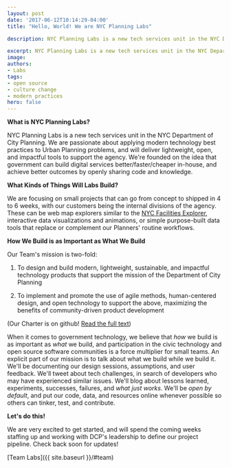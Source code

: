 ```yaml
---
layout: post
date: '2017-06-12T10:14:29-04:00'
title: "Hello, World! We are NYC Planning Labs"

description: NYC Planning Labs is a new tech services unit in the NYC Department of City Planning.  We are passionate about applying modern technology best practices to Urban Planning problems, and will deliver lightweight, open, and impactful tools to support the agency.  

excerpt: NYC Planning Labs is a new tech services unit in the NYC Department of City Planning.  We are passionate about applying modern technology best practices to Urban Planning problems, and will deliver lightweight, open, and impactful tools to support the agency.
image:
authors:
- Labs
tags:
- open source
- culture change
- modern practices
hero: false
---
```


**What is NYC Planning Labs?**

NYC Planning Labs is a new tech services unit in the NYC Department of City Planning.  We are passionate about applying modern technology best practices to Urban Planning problems, and will deliver lightweight, open, and impactful tools to support the agency.  We're founded on the idea that government can build digital services better/faster/cheaper in-house, and achieve better outcomes by openly sharing code and knowledge.

**What Kinds of Things Will Labs Build?**

We are focusing on small projects that can go from concept to shipped in 4 to 6 weeks, with our customers being the internal divisions of the agency. These can be web map explorers similar to the [NYC Facilities Explorer](https://capitalplanning.nyc.gov/facilities/explorer), interactive data visualizations and animations, or simple purpose-built data tools that replace or complement our Planners' routine workflows.  

**How We Build is as Important as What We Build**

Our Team's mission is two-fold:

1. To design and build modern, lightweight, sustainable, and impactful technology products that support the mission of the Department of City Planning

2. To implement and promote the use of agile methods, human-centered design, and open technology to support the above, maximizing the benefits of community-driven product development

(Our Charter is on github! [Read the full text](https://github.com/NYCPlanning/labs-charter))

When it comes to government technology, we believe that *how* we build is as important as *what* we build, and participation in the civic technology and open source software communities is a force multiplier for small teams.  An explicit part of our mission is to talk about what we build while we build it.  We'll be documenting our design sessions, assumptions, and user feedback.  We'll tweet about tech challenges, in search of developers who may have experienced similar issues. We'll blog about lessons learned, experiments, successes, failures, and *what just works*. We'll be *open by default*, and put our code, data, and resources online whenever possible so others can tinker, test, and contribute.  

**Let's do this!**

We are very excited to get started, and will spend the coming weeks staffing up and working with DCP's leadership to define our project pipeline. Check back soon for updates!

[Team Labs]({{ site.baseurl }}/#team)
